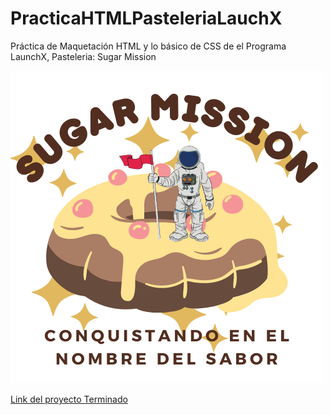# PracticaHTMLPasteleriaLauchX

Práctica de  Maquetación HTML y lo básico de CSS de el Programa LaunchX, Pasteleria: Sugar Mission

![1646494023227.png](image/README/1646494023227.png)

[Link del proyecto Terminado](https://davidmerino25.github.io/PracticaHTMLPasteleriaLauchX/)
